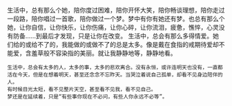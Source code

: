 <!-- title: 《我把我的矜持都给了她》：序 -->
<!-- category: 诗文 -->
<!-- date: 2011/11/16 -->
<!-- state: published -->


生活中，总有那么个她，陪你度过困难，陪你开怀大笑，陪你畅谈理想，陪你走过一段路，陪你唱过一首歌，陪你做过一个梦。梦中有你有她还有梦。也总有那么个她，让你自信，让你快乐，让你伤痛，让你心碎，让你流泪，疲惫，憔悴，心灵没有防备……到最后才发现，只是让你在改变。
生活中，总会有那么多得情爱。她们给的或给不了的，我能做的或做不了的总是太多。像是戴在食指的戒期待爱却不能爱，含羞草般不容染指的美丽。就让我静静地等，静静地看。

    生活中，总会有太多的人，太多的事，太多的悲欢离合。没有永恒，或许连明天也没有，一直都活在今天，但是在想着明天，甚至还念念不忘昨天。当哭泣着说自己孤单，却看不见身边陪伴的人。
    有时候目光太短，看不见整片天空，甚至看不见我，看不见自己。
    梦还是在延续着，只是“有些事你现在不必问，有些人你永远不必等”。